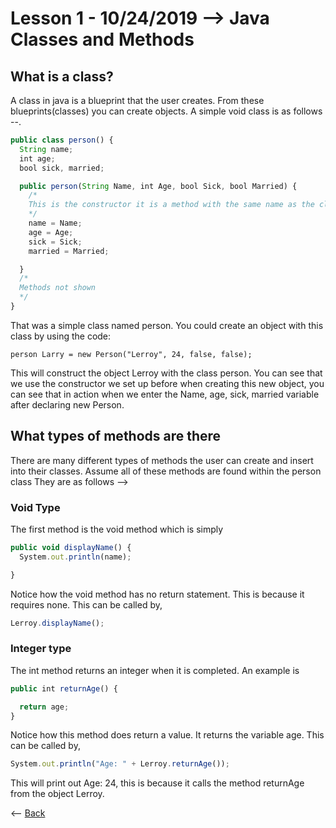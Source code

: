 # Lesson 1 - 10/24/2019 --> Java Classes and Methods
## What is a class?
A class in java is a blueprint that the user creates. From these blueprints(classes) you can create objects. A simple void class is as follows --.
```js
public class person() {
  String name;
  int age;
  bool sick, married;

  public person(String Name, int Age, bool Sick, bool Married) {
    /*
    This is the constructor it is a method with the same name as the class. This tells java how you will construct your objects created from the class.
    */
    name = Name;
    age = Age;
    sick = Sick;
    married = Married;

  }
  /*
  Methods not shown
  */
}

```
That was a simple class named person. You could create an object with this class by using the code:
```
person Larry = new Person("Lerroy", 24, false, false);
```
This will construct the object Lerroy with the class person. You can see that we use the constructor we set up before when creating this new object, you can see that in action when we enter the Name, age, sick, married variable after declaring new Person.

## What types of methods are there
There are many different types of methods the user can create and insert into their classes. Assume all of these methods are found within the person class They are as follows -->
### Void Type
The first method is the void method which is simply
```js
public void displayName() {
  System.out.println(name);

}
```
Notice how the void method has no return statement. This is because it requires none. This can be called by,
```js
Lerroy.displayName();
```

### Integer type
The int method returns an integer when it is completed. An example is
```js
public int returnAge() {

  return age;
}
```
Notice how this method does return a value. It returns the variable age. This can be called by,
```js
System.out.println("Age: " + Lerroy.returnAge());
```
This will print out Age: 24, this is because it calls the method returnAge from the object Lerroy.


<-- [Back](https://zxtreme03.github.io/ComputerScience/lessonsPage)
